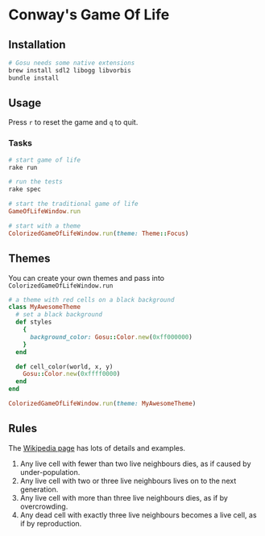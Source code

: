 # Conway's Game Of Life

## Installation

```bash
# Gosu needs some native extensions
brew install sdl2 libogg libvorbis
bundle install
```

## Usage

Press `r` to reset the game and `q` to quit.

### Tasks

```bash
# start game of life
rake run

# run the tests
rake spec
```

```ruby
# start the traditional game of life
GameOfLifeWindow.run

# start with a theme
ColorizedGameOfLifeWindow.run(theme: Theme::Focus)
```

## Themes

You can create your own themes and pass into `ColorizedGameOfLifeWindow.run`

```ruby
# a theme with red cells on a black background
class MyAwesomeTheme
  # set a black background
  def styles
    {
      background_color: Gosu::Color.new(0xff000000)
    }
  end

  def cell_color(world, x, y)
    Gosu::Color.new(0xffff0000)
  end
end

ColorizedGameOfLifeWindow.run(theme: MyAwesomeTheme)
```

## Rules

The [Wikipedia page](http://en.wikipedia.org/wiki/Conway's_Game_of_Life) has lots of details and examples.

1. Any live cell with fewer than two live neighbours dies, as if caused by under-population.
2. Any live cell with two or three live neighbours lives on to the next generation.
3. Any live cell with more than three live neighbours dies, as if by overcrowding.
4. Any dead cell with exactly three live neighbours becomes a live cell, as if by reproduction.
